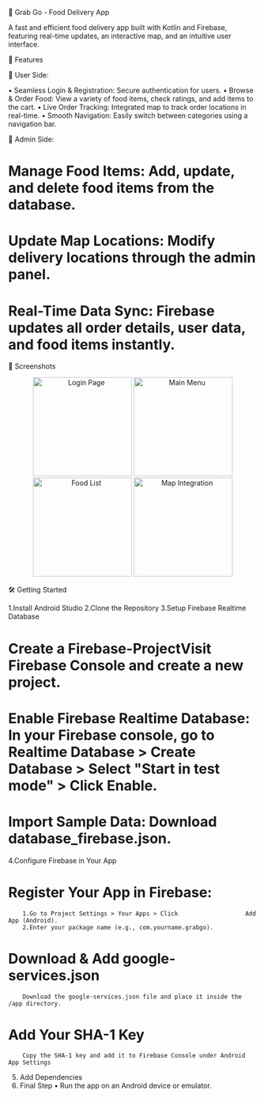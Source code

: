 ﻿🍔 Grab Go - Food Delivery App

A fast and efficient food delivery app built with Kotlin and Firebase, featuring real-time updates, an interactive map, and an intuitive user interface.

🚀 Features

🔹 User Side:

• Seamless Login & Registration: Secure authentication for users.
• Browse & Order Food: View a variety of food items, check ratings, and add items to the cart.
• Live Order Tracking: Integrated map to track order locations in real-time.
• Smooth Navigation: Easily switch between categories using a navigation bar.

🔹 Admin Side:

# Manage Food Items: Add, update, and delete food items from the database.
# Update Map Locations: Modify delivery locations through the admin panel.
# Real-Time Data Sync: Firebase updates all order details, user data, and food items instantly.

📸 Screenshots

<div align="center"> <img src="https://github.com/user-attachments/assets/5c6d1c22-a0b7-46e5-a631-1f6dd7c05469" width="200" alt="Login Page"> 
<img src="https://github.com/user-attachments/assets/e28fd812-5ee9-4fd9-9b66-aa59ec41399a" width="200" alt="Main Menu">
 <img src="https://github.com/user-attachments/assets/44b1cb17-d72e-4d4b-ae5e-7106198a97d4" width="200" alt="Food List"> 
 <img src="https://github.com/user-attachments/assets/8fc4ee0c-927f-4fe4-b3f2-5291c6be612e" width="200" alt="Map Integration"> <br> </div>

🛠 Getting Started

1.Install Android Studio
2.Clone the Repository
3.Setup Firebase Realtime Database
# Create a Firebase-ProjectVisit Firebase Console and create a new project.
# Enable Firebase Realtime Database: In your Firebase console, go to Realtime Database > Create Database > Select "Start in test mode" > Click Enable.
# Import Sample Data: Download database_firebase.json.

4.Configure Firebase in Your App
# Register Your App in Firebase: 
        1.Go to Project Settings > Your Apps > Click                   Add App (Android).
        2.Enter your package name (e.g., com.yourname.grabgo).
# Download & Add google-services.json
        Download the google-services.json file and place it inside the /app directory.
# Add Your SHA-1 Key
        Copy the SHA-1 key and add it to Firebase Console under Android App Settings

5. Add Dependencies
6. Final Step
• Run the app on an Android device or emulator.

